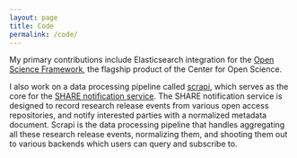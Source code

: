 ```yaml
---
layout: page
title: Code
permalink: /code/
---
```


My primary contributions include Elasticsearch integration for the
[Open Science Framework](https://github.com/CenterForOpenScience/osf.io), 
the flagship product of the Center for Open Science.

I also work on a data processing pipeline called [scrapi](https://github.com/fabianvf/scrapi), 
which serves as the core for the [SHARE notification service](http://share-research.org). 
The SHARE notification service is designed to record research release events from various open 
access repositories, and notify
interested parties with a normalized metadata document. Scrapi is the data processing
pipeline that handles aggregating all these research release events, normalizing them,
and shooting them out to various backends which users can query and subscribe to.
